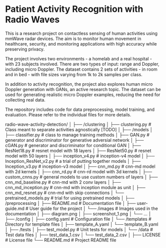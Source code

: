 # Patient Activity Recognition with Radio Waves

This is a research project on contactless sensing of human activities using mmWave radar devices. The aim is to monitor human movement in healthcare, security, and monitoring applications with high accuracy while preserving privacy.

The project involves two environments - a homelab and a real hospital - with 23 subjects involved. There are two types of input: range and Doppler, including micro Doppler. The dataset contains 2 sets of activities - in room and in bed - with file sizes varying from 1k to 2k samples per class.

In addition to activity recognition, the project also explores human micro Doppler generation with GANs, an active research topic. The dataset can be used for generating realistic micro Doppler examples, reducing the need for collecting real data.

The repository includes code for data preprocessing, model training, and evaluation. Please refer to the individual files for more details.

radio-wave-activity-detection/
│
├── /clustering
│   ├── clustering.py       # Class meant to separate activities agnostically [TODO]
│
├── /models
│   ├── classifier.py          # class to manage training methods
│   ├── GAN.py                 # generator and discriminator for generative adversial network
│   ├── cGAN.py                # generator and discriminator for conditional GAN
│   ├── ResNet18.py            # resnet model with 18 layers
│   ├── ResNet50.py            # resnet model with 50 layers
│   ├── inception_v4.py        # inception-v4 model
│   ├── Inception_ResNet_v2.py # a trial of putting together models
│   ├── Inception_v3.py        # inception-v3 model
│   ├── cnn_md.py              # cnn-md model with 2d kernels
│   ├── cnn_rd.py              # cnn-rd model with 3d kernels
│   ├── custom_cnns.py         # general models to use custom numbers of layers
│   ├── cnn_md_baseline.py     # cnn-md with 2 conv layers
│   ├── cnn_md_inception.py    # cnn-md with inception module as unit
│   ├── cnn_md_resnet.py       # cnn-md with skip connections
│   └── pretrained_models.py   # trial for using pretrained models
│
├── /preprocessing
│   ├── README.md     # Documentation file
│   ├── user-guide.md # User guide for the project
│   └── /images       # Images used in the documentation
│       ├── diagram.png
│       ├── screenshot_1.png
│       └── ...
│
├── /config
│   ├── config.yaml   # Configuration file
│   └── /templates    # Directory for template files
│       ├── template_A.yaml
│       └── template_B.yaml
│
├── /tests
│   ├── test_model.py # Unit tests for models
│   └── /data         # Test data files
│       ├── test_data_1.csv
│       └── test_data_2.csv
│
├── LICENSE          # License file
└── README.md        # Project README file

